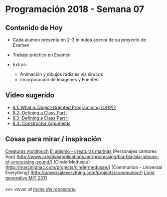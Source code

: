 # Programación 2018 - Semana 07
## Contenido de Hoy
* Cada alumno presenta en 2-3 minutos acerca de su proyecto de Examen
* Trabajo práctico en Examen

* Extras:
  * Animación y dibujos radiales via sin/cos
  * Incorporación de Imágenes y Fuentes

## Video sugerido
* [8.1: What is Object-Oriented Programming (OOP)?](https://www.youtube.com/watch?v=YcbcfkLzgvs)
* [8.2: Defining a Class Part I](https://www.youtube.com/watch?v=lmgcMPRa1qw)
* [8.3: Defining a Class Part II](https://www.youtube.com/watch?v=XwfOVFelLoo)
* [8.4: Constructor Arguments](https://www.youtube.com/watch?v=NrwaKOsplZk)



## Cosas para mirar / inspiración
[Creaturas multitouch](http://www.creativeapplications.net/cinder/rec-all-a-puzzling-universe-of-multitouch-creatures/)
[El abismo - creaturas marinas](http://www.creativeapplications.net/processing/the-abyss-tutorial/)
[Personajes cantores App] (http://www.creativeapplications.net/processing/bla-bla-bla-iphone-of-processing-sound/)
[CinderMedusae] (http://marcinignac.com/projects/cindermedusae/)
[Communion - Universal Everything] (http://universaleverything.com/projects/communion/)
[Logo generativo MIT 2011](https://www.fastcodesign.com/1663378/mit-media-labs-brilliant-new-logo-has-40000-permutations-video)

###### *««« volver al [home del repositorio](https://github.com/Franzel/UDD_Programacion_2018_1sem_2)*
